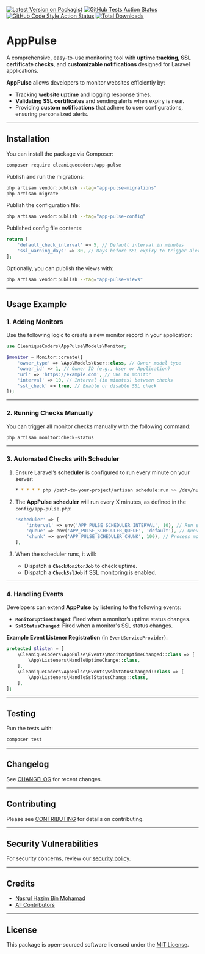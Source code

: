 [![Latest Version on Packagist](https://img.shields.io/packagist/v/cleaniquecoders/app-pulse.svg?style=flat-square)](https://packagist.org/packages/cleaniquecoders/app-pulse) [![GitHub Tests Action Status](https://img.shields.io/github/actions/workflow/status/cleaniquecoders/app-pulse/run-tests.yml?branch=main&label=tests&style=flat-square)](https://github.com/cleaniquecoders/app-pulse/actions?query=workflow%3Arun-tests+branch%3Amain) [![GitHub Code Style Action Status](https://img.shields.io/github/actions/workflow/status/cleaniquecoders/app-pulse/fix-php-code-style-issues.yml?branch=main&label=code%20style&style=flat-square)](https://github.com/cleaniquecoders/app-pulse/actions?query=workflow%3A"Fix+PHP+code+style+issues"+branch%3Amain) [![Total Downloads](https://img.shields.io/packagist/dt/cleaniquecoders/app-pulse.svg?style=flat-square)](https://packagist.org/packages/cleaniquecoders/app-pulse)

# **AppPulse**

A comprehensive, easy-to-use monitoring tool with **uptime tracking, SSL certificate checks**, and **customizable notifications** designed for Laravel applications.

**AppPulse** allows developers to monitor websites efficiently by:

- Tracking **website uptime** and logging response times.
- **Validating SSL certificates** and sending alerts when expiry is near.
- Providing **custom notifications** that adhere to user configurations, ensuring personalized alerts.

---

## **Installation**

You can install the package via Composer:

```bash
composer require cleaniquecoders/app-pulse
```

Publish and run the migrations:

```bash
php artisan vendor:publish --tag="app-pulse-migrations"
php artisan migrate
```

Publish the configuration file:

```bash
php artisan vendor:publish --tag="app-pulse-config"
```

Published config file contents:

```php
return [
    'default_check_interval' => 5, // Default interval in minutes
    'ssl_warning_days' => 30, // Days before SSL expiry to trigger alert
];
```

Optionally, you can publish the views with:

```bash
php artisan vendor:publish --tag="app-pulse-views"
```

---

## **Usage Example**

### 1. **Adding Monitors**

Use the following logic to create a new monitor record in your application:

```php
use CleaniqueCoders\AppPulse\Models\Monitor;

$monitor = Monitor::create([
    'owner_type' => \App\Models\User::class, // Owner model type
    'owner_id' => 1, // Owner ID (e.g., User or Application)
    'url' => 'https://example.com', // URL to monitor
    'interval' => 10, // Interval (in minutes) between checks
    'ssl_check' => true, // Enable or disable SSL check
]);
```

---

### 2. **Running Checks Manually**

You can trigger all monitor checks manually with the following command:

```bash
php artisan monitor:check-status
```

---

### 3. **Automated Checks with Scheduler**

1. Ensure Laravel’s **scheduler** is configured to run every minute on your server:

   ```bash
   * * * * * php /path-to-your-project/artisan schedule:run >> /dev/null 2>&1
   ```

2. The **AppPulse scheduler** will run every X minutes, as defined in the `config/app-pulse.php`:

   ```php
   'scheduler' => [
       'interval' => env('APP_PULSE_SCHEDULER_INTERVAL', 10), // Run every 10 minutes
       'queue' => env('APP_PULSE_SCHEDULER_QUEUE', 'default'), // Queue to use
       'chunk' => env('APP_PULSE_SCHEDULER_CHUNK', 100), // Process monitors in batches
   ],
   ```

3. When the scheduler runs, it will:
   - Dispatch a **`CheckMonitorJob`** to check uptime.
   - Dispatch a **`CheckSslJob`** if SSL monitoring is enabled.

---

### 4. **Handling Events**

Developers can extend **AppPulse** by listening to the following events:

- **`MonitorUptimeChanged`**: Fired when a monitor’s uptime status changes.
- **`SslStatusChanged`**: Fired when a monitor's SSL status changes.

**Example Event Listener Registration** (in `EventServiceProvider`):

```php
protected $listen = [
    \CleaniqueCoders\AppPulse\Events\MonitorUptimeChanged::class => [
        \App\Listeners\HandleUptimeChange::class,
    ],
    \CleaniqueCoders\AppPulse\Events\SslStatusChanged::class => [
        \App\Listeners\HandleSslStatusChange::class,
    ],
];
```

---

## **Testing**

Run the tests with:

```bash
composer test
```

---

## **Changelog**

See [CHANGELOG](CHANGELOG.md) for recent changes.

---

## **Contributing**

Please see [CONTRIBUTING](CONTRIBUTING.md) for details on contributing.

---

## **Security Vulnerabilities**

For security concerns, review our [security policy](../../security/policy).

---

## **Credits**

- [Nasrul Hazim Bin Mohamad](https://github.com/nasrulhazim)
- [All Contributors](../../contributors)

---

## **License**

This package is open-sourced software licensed under the [MIT License](LICENSE.md).
